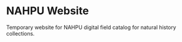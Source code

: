 # NAHPU Website

Temporary website for NAHPU digital field catalog for natural history collections.
